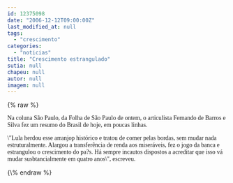 ```yaml
---
id: 12375098
date: "2006-12-12T09:00:00Z"
last_modified_at: null
tags:
  - "crescimento"
categories:
  - "noticias"
title: "Crescimento estrangulado"
sutia: null
chapeu: null
autor: null
imagem: null
---
```

{\% raw %}
<p><P><FONT face=Verdana>Na coluna São Paulo, da Folha de São Paulo de ontem, o articulista Fernando de Barros e Silva fez um resumo do Brasil de hoje, em poucas linhas.</FONT></P></p>
<p><P><FONT face=Verdana>\"Lula herdou esse arranjop histórico e tratou de comer pelas bordas, sem mudar nada estruturalmente. Alargou a transferência de renda aos miseráveis, fez o jogo da banca e estrangulou o crescimento do pa?s. Há sempre incautos dispostos a acreditar que isso vá mudar susbtancialmente em quatro anos\", escreveu.</FONT></P> </p>
{\% endraw %}